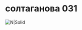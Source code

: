 # солтаганова 031
![N|Solid](https://www.google.ru/url?sa=i&url=https%3A%2F%2Flhongtortai.com%2Fcollection%2F%25D0%25B2%25D0%25BE%25D0%25BF%25D1%2580%25D0%25BE%25D1%2581&psig=AOvVaw2e_eauq54mQ5zHXHWRRAyE&ust=1664593264643000&source=images&cd=vfe&ved=0CAkQjRxqFwoTCJCz3vjCu_oCFQAAAAAdAAAAABAv)
